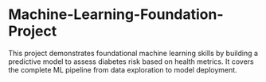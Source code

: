 # Machine-Learning-Foundation-Project
This project demonstrates foundational machine learning skills by building a predictive model to assess diabetes risk based on health metrics. It covers the complete ML pipeline from data exploration to model deployment.
